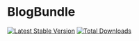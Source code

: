 # BlogBundle

[![Latest Stable Version](https://poser.pugx.org/sokil/blog-bundle/v/stable.png)](https://packagist.org/packages/sokil/blog-bundle)
[![Total Downloads](http://img.shields.io/packagist/dt/sokil/blog-bundle.svg)](https://packagist.org/packages/sokil/blog-bundle)

